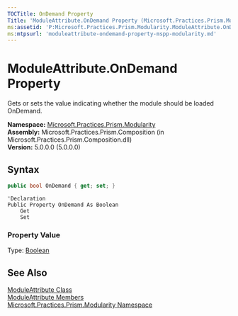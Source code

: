 ```yaml
---
TOCTitle: OnDemand Property
Title: 'ModuleAttribute.OnDemand Property (Microsoft.Practices.Prism.Modularity)'
ms:assetid: 'P:Microsoft.Practices.Prism.Modularity.ModuleAttribute.OnDemand'
ms:mtpsurl: 'moduleattribute-ondemand-property-mspp-modularity.md'
---
```


# ModuleAttribute.OnDemand Property

Gets or sets the value indicating whether the module should be loaded OnDemand.

**Namespace:** [Microsoft.Practices.Prism.Modularity](/patterns-practices/reference/mspp-modularity-namespace)  
**Assembly:** Microsoft.Practices.Prism.Composition (in Microsoft.Practices.Prism.Composition.dll)  
**Version:** 5.0.0.0 (5.0.0.0)

## Syntax

```C#
public bool OnDemand { get; set; }
```

```VB
'Declaration
Public Property OnDemand As Boolean
	Get
	Set
```

### Property Value

Type: [Boolean](http://msdn.microsoft.com/en-us/library/a28wyd50)

## See Also

[ModuleAttribute Class](/patterns-practices/reference/moduleattribute-class-mspp-modularity)  
[ModuleAttribute Members](/patterns-practices/reference/moduleattribute-members-mspp-modularity)  
[Microsoft.Practices.Prism.Modularity Namespace](/patterns-practices/reference/mspp-modularity-namespace)  